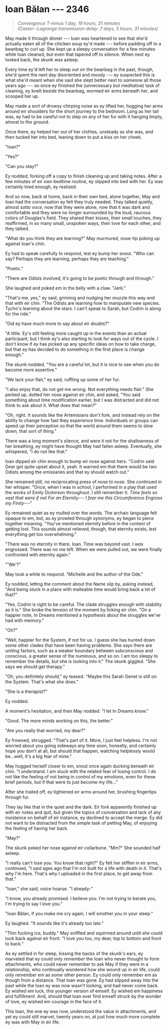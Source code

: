# Ioan Bălan --- 2346

> *Convergence T-minus 1 day, 19 hours, 31 minutes*  
> *(Castor--Lagrange transmission delay: 7 days, 5 hours, 31 minutes)*

May made it through dinner --- Ioan was heartened to see that she'd actually eaten all of the chicken soup ey'd made --- before padding off to a beanbag to curl up. She kept up a sleepy conversation for a few minutes while Ioan cleaned, but even that tapered off to silence. When next ey looked back, the skunk was asleep.

Every time ey'd left her to sleep out on the beanbag in the past, though, she'd spent the next day disoriented and moody --- ey suspected this is what she'd meant when she said she slept better next to someone all those years ago --- so once ey finished the (unnecessary but meditative) task of cleaning, ey knelt beside the beanbag, wormed eir arms beneath her, and scooped her up.

May made a sort of drowsy chirping noise as ey lifted her, hugging her arms around eir shoulders for the short journey to the bedroom. Long as her tail was, ey had to be careful not to step on any of her fur with it hanging limply, almost to the ground.

Once there, ey helped her out of her clothes, unsteady as she was, and then tucked her into bed, leaning down to put a kiss on her cheek.

"Ioan?"

"Yes?"

"Can you stay?"

Ey nodded, forking off a copy to finish cleaning up and taking notes. After a few minutes of eir own bedtime routine, ey slipped into bed with her. Ey was certainly tired enough, ey realized.

And so now, back at home, back in their own bed, alone together, May and Ioan had the conversation ey felt they truly needed. They talked quietly, almost *sotto voce*, now that they were alone, now that it was dark and comfortable and they were no longer surrounded by the loud, raucous colors of Douglas's field. They shared their kisses, their small touches, they reaffirmed, in so many small, unspoken ways, their love for each other, and they talked.

"What do you think they are learning?" May murmured, nose-tip poking up against Ioan's chin.

Ey had to speak carefully to respond, lest ey bump her snout. "Who can say? Perhaps they are learning, perhaps they are teaching."

"Poetic."

"There are Odists involved, it's going to be poetic through and through."

She laughed and poked em in the belly with a claw. "Jerk."

"That's me, yes," ey said, grinning and nudging her muzzle this way and that with eir chin. "The Odists are learning how to manipulate new species. Tycho's learning about the stars. I can't speak to Sarah, but Codrin is along for the ride."

"Did ey have much more to say about eir doubts?"

"A little. Ey's still feeling more caught up in the events than an actual participant, but I think ey's also starting to look for ways out of the cycle. I don't know if ey has picked up any specific ideas on how to take charge, but that ey has decided to do something in the first place is change enough."

The skunk nodded. "You are a careful lot, but it is nice to see when you do become more assertive."

"We lack your flair," ey said, ruffling up some of her fur.

"I also enjoy that, do not get me wrong. Not everything needs flair." She perked up, dotted her nose against eir chin, and asked, "You said something about time modification earlier, but I was distracted and did not think to ask about it. What does that mean?"

"Oh, right. It sounds like the Artemisians don't fork, and instead rely on the ability to change how fast they experience time. Individuals or groups can speed up their perception so that the world around them seems to slow down, that sort of thing."

There was a long moment's silence, and were it not for the shallowness of her breathing, ey might have thought May had fallen asleep. Eventually, she whispered, "I do not like that."

Ioan dipped eir chin enough to bump eir nose against hers. "Codrin said Dear got quite upset about it, yeah. It warned em that there would be two Odists among the emissaries and that ey should watch out."

She remained still, no reciprocating press of nose to nose. She continued in her whisper. "Once, when I was in school, I performed in a play that used the works of Emily Dickinson throughout. I still remember it. *Time feels so vast that were if not For an Eternity--- I fear me this Circumference Engross my Finity---*"

Ey remained quiet as ey mulled over the words. The archaic language felt opaque to em, but, as ey prowled through synonyms, ey began to piece together meaning. "You've mentioned eternity before in the context of getting lost. This sounds almost relieved, though, that eternity exists, lest everything get too overwhelming."

"There was no eternity in there, Ioan. Time was beyond vast. I *was* engrossed. There was no me left. When we were pulled out, we were finally confronted with eternity again."

"'We'?"

May took a while to respond. "Michelle and the author of the Ode."

Ey nodded, letting the comment about the Name slip by, asking instead, "And being stuck in a place with malleable time would bring back a lot of that?"

"Yes. Codrin is right to be careful. The clade struggles enough with stability as it is." She broke the tension of the moment by licking eir chin. "On a happier note, In Dreams mentioned a hypothesis about the struggles we've had with memory."

"Oh?"

"Well, happier for the System, if not for us. I guess she has hunted down some other clades that have been having problems. She says there are uniting factors, such as a weaker boundary between subconscious and conscious, a greater sense of the numinous, and so on. I am too sleepy to remember the details, but she is looking into it." The skunk giggled. "She says we should get therapy."

"Oh, you definitely should," ey teased. "Maybe this Sarah Genet is still on the System. That's what she does."

"She is a therapist?"

Ey nodded.

A moment's hesitation, and then May nodded. "I let In Dreams know."

"Good. The more minds working on this, the better."

"Are you really that worried, my dear?"

Ey frowned, shrugged. "That's part of it. More, I just feel helpless. I'm not worried about you going sideways any time soon, honestly, and certainly hope you don't at all, but should that happen, watching helplessly would be...well, it's a big fear of mine."

May hugged herself closer to em, snout once again ducking beneath eir chin. "I understand. I am stuck with the related fear of losing control. I do not like the feeling of not being in control of my emotions, even for these brief periods, but if that were to just become my life..."

After she trailed off, ey tightened eir arms around her, brushing fingertips through fur.

They lay like that in the quiet and the dark. Eir fork apparently finished up with eir notes and quit, but given the topics of conversation and lack of any insistence on behalf of eir instance, ey declined to accept the merge. Ey did not want to be distracted from the simple task of petting May, of enjoying the feeling of having her back.

"May?"

The skunk poked her nose against eir collarbone. "Mm?" She sounded half asleep.

"I really can't lose you. You know that right?" Ey felt her stiffen in eir arms, continued, "I said ages ago that I'm not built for a life with death in it. That's why I'm here. That's why I uploaded in the first place, to get away from that."

"Ioan," she said, voice hoarse. "I already-"

"I know, you already promised. I believe you. I'm not trying to berate you, I'm trying to say I love you."

"Ioan Bălan, if you make me cry again, I will smother you in your sleep."

Ey laughed. "It sounds like it's already too late."

"Thin fucking ice, buddy." May sniffled and squirmed around until she could tuck back against eir front. "I love you too, my dear, top to bottom and front to back."

As ey settled in for sleep, kissing the backs of the skunk's ears, ey marveled that ey could only *remember* the Ioan who never thought to form attachments, who could never remember to ask May if they were in a relationship, who continually wondered how she wound up in eir life, could only remember em as some other person. Ey could only remember em as though from a distance. That Ioan was gone. Ey had slipped away into the past while the Ioan ey was now wasn't looking, and had never come back. Ey wished em luck, this younger version of emself. Ey wished em happiness and fulfillment. And, should that Ioan ever find emself struck by the wonder of love, ey wished em courage in the face of it.

This Ioan, the one ey was now, understood the value in attachments, and yet ey could still marvel, twenty years on, at just how much more complete ey was with May in eir life.

